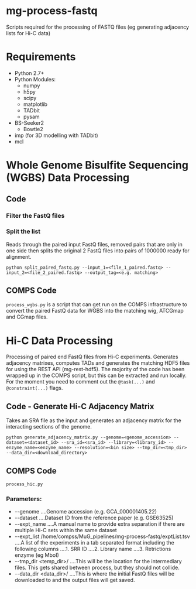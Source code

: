 # mg-process-fastq
Scripts required for the processing of FASTQ files (eg generating adjacency lists for Hi-C data)

# Requirements
- Python 2.7+
- Python Modules:
  - numpy
  - h5py
  - scipy
  - matplotlib
  - TADbit
  - pysam
- BS-Seeker2
  - Bowtie2
- imp (for 3D modelling with TADbit)
- mcl


# Whole Genome Bisulfite Sequencing (WGBS) Data Processing
## Code
### Filter the FastQ files

### Split the list
Reads through the paired input FastQ files, removed pairs that are only in one side then splits the original 2 FastQ files into pairs of 1000000 ready for alignment.

```
python split_paired_fastq.py --input_1=<file_1_paired.fastq> --input_2=<file_2_paired.fastq> --output_tag=<e.g. matching>
```

## COMPS Code
`process_wgbs.py` is a script that can get run on the COMPS infrastructure to convert the paired FastQ data for WGBS into the matching wig, ATCGmap and CGmap files.


# Hi-C Data Processing
Processing of paired end FastQ files from Hi-C experiments. Generates adjacency matrixes, computes TADs and generates the matching HDF5 files for using the REST API (mg-rest-hdf5). The mojority of the code has been wrapped up in the COMPS script, but this can be extracted and run locally. For the moment you need to comment out the `@task(...)` and `@constraint(...)` flags.

## Code - Generate Hi-C Adjacency Matrix
Takes an SRA file as the input and generates an adjacency matrix for the interacting sections of the genome.
```
python generate_adjacency_matrix.py --genome=<genome_accession> --dataset=<dataset_id> --sra_id=<sra_id> --library=<library_id> --enzyme_name=<enzyme_name> --resolution=<bin size> --tmp_dir=<tmp_dir> --data_dir=<download_directory>
```

## COMPS Code
`process_hic.py`

### Parameters:
* --genome
....Genome accession (e.g. GCA_000001405.22)
* --dataset
....Dataset ID from the reference paper (e.g. GSE63525)
* --expt_name
....A manual name to provide extra separation if there are multiple Hi-C sets within the same dataset
* --expt_list /home/compss/MuG_pipelines/mg-process-fastq/exptList.tsv
....A list of the experiments in a tab separated format including the following columns
....1. SRR ID
....2. Library name
....3. Retrictions enzyme (eg MboI)
* --tmp_dir \<temp_dir\>/
....This will be the location for the intermediary files. This gets shared between process, but they should not collide.
* --data_dir \<data_dir\>/
....This is where the initial FastQ files will be downloaded to and the output files will get saved.
